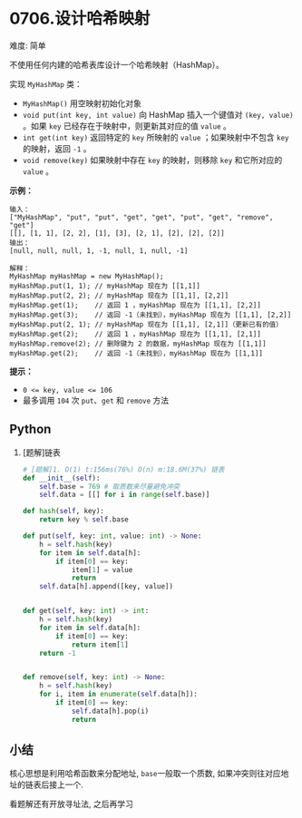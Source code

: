 # 0706.设计哈希映射

难度: 简单

不使用任何内建的哈希表库设计一个哈希映射（HashMap）。

实现 `MyHashMap` 类：

- `MyHashMap()` 用空映射初始化对象
- `void put(int key, int value)` 向 HashMap 插入一个键值对 `(key, value)` 。如果 `key` 已经存在于映射中，则更新其对应的值 `value` 。
- `int get(int key)` 返回特定的 `key` 所映射的 `value` ；如果映射中不包含 `key` 的映射，返回 `-1` 。
- `void remove(key)` 如果映射中存在 `key` 的映射，则移除 `key` 和它所对应的 `value` 。

 

**示例：**

```
输入：
["MyHashMap", "put", "put", "get", "get", "put", "get", "remove", "get"]
[[], [1, 1], [2, 2], [1], [3], [2, 1], [2], [2], [2]]
输出：
[null, null, null, 1, -1, null, 1, null, -1]

解释：
MyHashMap myHashMap = new MyHashMap();
myHashMap.put(1, 1); // myHashMap 现在为 [[1,1]]
myHashMap.put(2, 2); // myHashMap 现在为 [[1,1], [2,2]]
myHashMap.get(1);    // 返回 1 ，myHashMap 现在为 [[1,1], [2,2]]
myHashMap.get(3);    // 返回 -1（未找到），myHashMap 现在为 [[1,1], [2,2]]
myHashMap.put(2, 1); // myHashMap 现在为 [[1,1], [2,1]]（更新已有的值）
myHashMap.get(2);    // 返回 1 ，myHashMap 现在为 [[1,1], [2,1]]
myHashMap.remove(2); // 删除键为 2 的数据，myHashMap 现在为 [[1,1]]
myHashMap.get(2);    // 返回 -1（未找到），myHashMap 现在为 [[1,1]]
```

 

**提示：**

- `0 <= key, value <= 106`
- 最多调用 `104` 次 `put`、`get` 和 `remove` 方法

## Python

1. [题解]链表

   ```python
   # [题解]1. O(1) t:156ms(76%) O(n) m:18.6M(37%) 链表
   def __init__(self):
       self.base = 769 # 取质数来尽量避免冲突
       self.data = [[] for i in range(self.base)]
   
   def hash(self, key):
       return key % self.base
   
   def put(self, key: int, value: int) -> None:
       h = self.hash(key)
       for item in self.data[h]:
           if item[0] == key:
               item[1] = value
               return
       self.data[h].append([key, value])
   
   
   def get(self, key: int) -> int:
       h = self.hash(key)
       for item in self.data[h]:
           if item[0] == key:
               return item[1]
       return -1
   
   
   def remove(self, key: int) -> None:
       h = self.hash(key)
       for i, item in enumerate(self.data[h]):
           if item[0] == key:
               self.data[h].pop(i)
               return
   ```

## 小结

核心思想是利用哈希函数来分配地址, `base`一般取一个质数, 如果冲突则往对应地址的链表后接上一个.

看题解还有开放寻址法, 之后再学习


